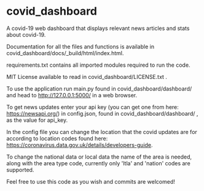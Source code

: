 # covid_dashboard
A covid-19 web dashboard that displays relevant news articles and stats about covid-19.

Documentation for all the files and functions is available in covid_dashboard/docs/_build/html/index.html.

requirements.txt contains all imported modules required to run the code.

MIT License available to read in covid_dashboard/LICENSE.txt .

To use the application run main.py found in covid_dashboard/dashboard/ and head to http://127.0.0.1:5000/ in a web browser.

To get news updates enter your api key (you can get one from here: https://newsapi.org/) in config.json, found in covid_dashboard/dashboard/ , as the value for api_key.

In the config file you can change the location that the covid updates are for according to location codes found here: https://coronavirus.data.gov.uk/details/developers-guide.

To change the national data or local data the name of the area is needed, along with the area type code, currently only 'ltla' and 'nation' codes are supported.

Feel free to use this code as you wish and commits are welcomed!
